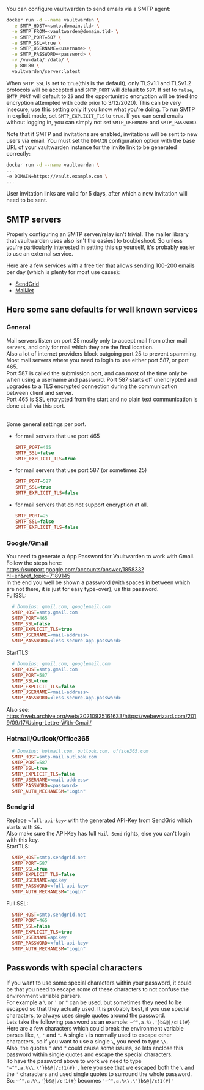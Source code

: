 You can configure vaultwarden to send emails via a SMTP agent:

```sh
docker run -d --name vaultwarden \
  -e SMTP_HOST=<smtp.domain.tld> \
  -e SMTP_FROM=<vaultwarden@domain.tld> \
  -e SMTP_PORT=587 \
  -e SMTP_SSL=true \
  -e SMTP_USERNAME=<username> \
  -e SMTP_PASSWORD=<password> \
  -v /vw-data/:/data/ \
  -p 80:80 \
  vaultwarden/server:latest
```

When `SMTP_SSL` is set to `true`(this is the default), only TLSv1.1 and TLSv1.2 protocols will be accepted and `SMTP_PORT` will default to `587`. If set to `false`, `SMTP_PORT` will default to `25` and the opportunistic encryption will be tried (no encryption attempted with code prior to 3/12/2020). This can be very insecure, use this setting only if you know what you're doing. To run SMTP in explicit mode, set `SMTP_EXPLICIT_TLS` to `true`. If you can send emails without logging in, you can simply not set `SMTP_USERNAME` and `SMTP_PASSWORD`.

Note that if SMTP and invitations are enabled, invitations will be sent to new users via email. You must set the `DOMAIN` configuration option with the base URL of your vaultwarden instance for the invite link to be generated correctly:

```sh
docker run -d --name vaultwarden \
...
-e DOMAIN=https://vault.example.com \
...
```

User invitation links are valid for 5 days, after which a new invitation will need to be sent.

## SMTP servers

Properly configuring an SMTP server/relay isn't trivial. The mailer library that vaultwarden uses also isn't the easiest to troubleshoot. So unless you're particularly interested in setting this up yourself, it's probably easier to use an external service.

Here are a few services with a free tier that allows sending 100-200 emails per day (which is plenty for most use cases):

* [SendGrid](https://sendgrid.com/)
* [MailJet](https://www.mailjet.com/)

## Here some sane defaults for well known services

### General

Mail servers listen on port 25 mostly only to accept mail from other mail servers, and only for mail which they are the final location.<br>
Also a lot of internet providers block outgoing port 25 to prevent spamming.<br>
Most mail servers where you need to login to use either port 587, or port 465.<br>
Port 587 is called the submission port, and can most of the time only be when using a username and password. Port 587 starts off unencrypted and upgrades to a TLS encrypted connection during the communication between client and server.<br>
Port 465 is SSL encrypted from the start and no plain text communication is done at all via this port.<br>
<br>

Some general settings per port.
* for mail servers that use port 465
  ```ini
  SMTP_PORT=465
  SMTP_SSL=false
  SMTP_EXPLICIT_TLS=true
  ```
* for mail servers that use port 587 (or sometimes 25)
  ```ini
  SMTP_PORT=587
  SMTP_SSL=true
  SMTP_EXPLICIT_TLS=false
  ```
* for mail servers that do not support encryption at all.
  ```ini
  SMTP_PORT=25
  SMTP_SSL=false
  SMTP_EXPLICIT_TLS=false
  ```

### Google/Gmail
You need to generate a App Password for Vaultwarden to work with Gmail.<br>
Follow the steps here: https://support.google.com/accounts/answer/185833?hl=en&ref_topic=7189145 <br>
In the end you well be shown a password (with spaces in between which are not there, it is just for easy type-over), us this password.<br>
FullSSL:
```ini
  # Domains: gmail.com, googlemail.com
  SMTP_HOST=smtp.gmail.com
  SMTP_PORT=465
  SMTP_SSL=false
  SMTP_EXPLICIT_TLS=true
  SMTP_USERNAME=<mail-address>
  SMTP_PASSWORD=<less-secure-app-password>
```
StartTLS:
```ini
  # Domains: gmail.com, googlemail.com
  SMTP_HOST=smtp.gmail.com
  SMTP_PORT=587
  SMTP_SSL=true
  SMTP_EXPLICIT_TLS=false
  SMTP_USERNAME=<mail-address>
  SMTP_PASSWORD=<less-secure-app-password>
```
Also see: https://web.archive.org/web/20210925161633/https://webewizard.com/2019/09/17/Using-Lettre-With-Gmail/

### Hotmail/Outlook/Office365
```ini
  # Domains: hotmail.com, outlook.com, office365.com
  SMTP_HOST=smtp-mail.outlook.com
  SMTP_PORT=587
  SMTP_SSL=true
  SMTP_EXPLICIT_TLS=false
  SMTP_USERNAME=<mail-address>
  SMTP_PASSWORD=<password>
  SMTP_AUTH_MECHANISM="Login"
```

### Sendgrid
Replace `<full-api-key>` with the generated API-Key from SendGrid which starts with `SG.`<br>
Also make sure the API-Key has full `Mail Send` rights, else you can't login with this key.<br>
StartTLS:
```ini
  SMTP_HOST=smtp.sendgrid.net
  SMTP_PORT=587
  SMTP_SSL=true
  SMTP_EXPLICIT_TLS=false
  SMTP_USERNAME=apikey
  SMTP_PASSWORD=<full-api-key>
  SMTP_AUTH_MECHANISM="Login"
```

Full SSL:
```ini
  SMTP_HOST=smtp.sendgrid.net
  SMTP_PORT=465
  SMTP_SSL=false
  SMTP_EXPLICIT_TLS=true
  SMTP_USERNAME=apikey
  SMTP_PASSWORD=<full-api-key>
  SMTP_AUTH_MECHANISM="Login"
```

## Passwords with special characters

If you want to use some special characters within your password, it could be that you need to escape some of these characters to not confuse the environment variable parsers.<br>
For example a `\` or `'` or `"` can be used, but sometimes they need to be escaped so that they actually used.
It is probably best, if you use special characters, to always uses single quotes around the password.<br>
Lets take the following password as an example: `~^",a.%\,'}b&@|/c!1(#}`<br>
Here are a few characters which could break the environment variable parses like, `\`, `'` and `"`.
A single `\` is normally used to escape other characters, so if you want to use a single `\`, you need to type `\\`.<br>
Also, the quotes `'` and `"` could cause some issues, so lets enclose this password within single quotes and escape the special characters.<br>
To have the password above to work we need to type `'~^",a.%\\,\'}b&@|/c!1(#}'`, here you see that we escaped both the `\` and the `'` characters and used single quotes to surround the whole password.
So: `~^",a.%\,'}b&@|/c!1(#}` becomes `'~^",a.%\\,\'}b&@|/c!1(#}'`

